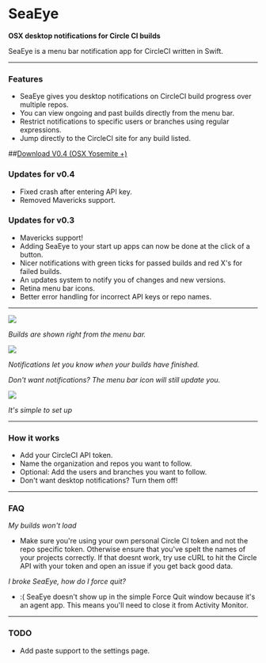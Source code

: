 SeaEye
======

**OSX desktop notifications for Circle CI builds**

SeaEye is a menu bar notification app for CircleCI written in Swift.

---

### Features
* SeaEye gives you desktop notifications on CircleCI build progress over multiple repos.
* You can view ongoing and past builds directly from the menu bar.
* Restrict notifications to specific users or branches using regular expressions.
* Jump directly to the CircleCI site for any build listed.

##[Download V0.4 (OSX Yosemite +)](https://github.com/nolaneo/SeaEye/blob/master/Builds/SeaEye%20v0.4.zip?raw=true)

### Updates for v0.4
* Fixed crash after entering API key.
* Removed Mavericks support.

### Updates for v0.3
* Mavericks support!
* Adding SeaEye to your start up apps can now be done at the click of a button.
* Nicer notifications with green ticks for passed builds and red X's for failed builds.
* An updates system to notify you of changes and new versions.
* Retina menu bar icons.
* Better error handling for incorrect API keys or repo names.

---

![](https://raw.githubusercontent.com/nolaneo/SeaEye/master/Screenshots/builds.png)

*Builds are shown right from the menu bar.*


![](https://raw.githubusercontent.com/nolaneo/SeaEye/master/Screenshots/notification.png)

*Notifications let you know when your builds have finished.*

*Don't want notifications? The menu bar icon will still update you.*


![](https://raw.githubusercontent.com/nolaneo/SeaEye/master/Screenshots/settings.png)

*It's simple to set up*


---
### How it works
* Add your CircleCI API token.
* Name the organization and repos you want to follow.
* Optional: Add the users and branches you want to follow.
* Don't want desktop notifications? Turn them off!

---
### FAQ

*My builds won't load*
* Make sure you're using your own personal Circle CI token and not the repo specific token. Otherwise ensure that you've spelt the names of your projects correctly. If that doesnt work, try use cURL to hit the Circle API with your token and open an issue if you get back good data.

*I broke SeaEye, how do I force quit?*
* :( SeaEye doesn't show up in the simple Force Quit window because it's an agent app. This means you'll need to close it from Activity Monitor.

---
### TODO
* Add paste support to the settings page.

